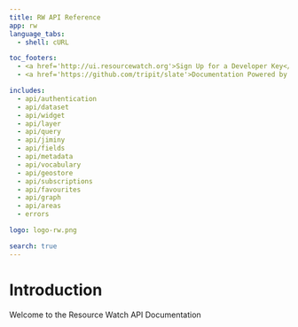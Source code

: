 ```yaml
---
title: RW API Reference
app: rw
language_tabs:
  - shell: cURL

toc_footers:
  - <a href='http://ui.resourcewatch.org'>Sign Up for a Developer Key</a>
  - <a href='https://github.com/tripit/slate'>Documentation Powered by Slate</a>

includes:
  - api/authentication
  - api/dataset
  - api/widget
  - api/layer
  - api/query
  - api/jiminy
  - api/fields
  - api/metadata
  - api/vocabulary
  - api/geostore
  - api/subscriptions
  - api/favourites
  - api/graph
  - api/areas
  - errors

logo: logo-rw.png

search: true
---
```


# Introduction

Welcome to the Resource Watch API Documentation
